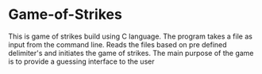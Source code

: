 # Game-of-Strikes
This is game of strikes build using C language. The program takes a file as input from the command line. Reads the files based on pre defined delimiter's and initiates the game of strikes. The main purpose of the game is to provide a guessing interface to the user
